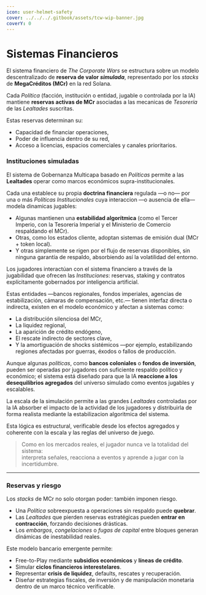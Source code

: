 ```yaml
---
icon: user-helmet-safety
cover: ../../../.gitbook/assets/tcw-wip-banner.jpg
coverY: 0
---
```


# Sistemas Financieros

El sistema financiero de _The Corporate Wars_ se estructura sobre un modelo descentralizado de **reserva de valor** _**simulada**_, representado por los _stacks_ de **MegaCréditos (MCr)** en la red Solana.

Cada _Política_ (facción, institución o entidad, jugable o controlada por la IA) mantiene **reservas activas de MCr** asociadas a las mecanicas de _Tesorería_ de las _Lealtades_ suscritas.

Estas reservas determinan su:

* Capacidad de financiar operaciones,
* Poder de influencia dentro de su red,
* Acceso a licencias, espacios comerciales y canales prioritarios.

### Instituciones simuladas

El sistema de Gobernanza Multicapa basado en _Políticas_ permite a las **Lealtades** operar como marcos económicos supra-institucionales.

Cada una establece su propia **doctrina financiera** regulada —o no— por una o más _Políticas Institucionales_ cuya interaccion —o ausencia de ella— modela dinamicas jugables:

* Algunas mantienen una **estabilidad algorítmica** (como el Tercer Imperio, con la Tesoreria Imperial y el Ministerio de Comercio respaldando el MCr).
* Otras, como los estados cliente, adoptan sistemas de emisión dual (MCr + token local).
* Y otras simplemente se rigen por el flujo de reservas disponibles, sin ninguna garantía de respaldo, absorbiendo así la volatilidad del entorno.

Los jugadores interactúan con el sistema financiero a través de la jugabilidad que ofrecen las _Instituciones_: reservas, staking y contratos explícitamente gobernados por inteligencia artificial.

Estas entidades —bancos regionales, fondos imperiales, agencias de estabilización, cámaras de compensación, etc.— tienen interfaz directa o indirecta, existen en el modelo económico y afectan a sistemas como:

* La distribución silenciosa del MCr,
* La liquidez regional,
* La aparición de crédito endógeno,
* El rescate indirecto de sectores clave,
* Y la amortiguación de shocks sistémicos —por ejemplo, estabilizando regiones afectadas por guerras, éxodos o fallos de producción.

Aunque algunas _políticas_, como **bancos coloniales** o **fondos de inversión**, pueden ser operadas por jugadores con suficiente respaldo político y económico; el sistema está diseñado para que la IA **reaccione a los desequilibrios agregados** del universo simulado como eventos jugables y escalables.

La escala de la simulación permite a las grandes _Lealtades_ controladas por la IA absorber el impacto de la actividad de los jugadores y distribuirla de forma realista mediante la estabilizacion algoritmica del sistema.

Esta lógica es estructural, verificable desde los efectos agregados y coherente con la escala y las reglas del universo de juego.

> Como en los mercados reales, el jugador nunca ve la totalidad del sistema:\
> interpreta señales, reacciona a eventos y aprende a jugar con la incertidumbre.

***

### Reservas y riesgo

Los _stacks_ de MCr no solo otorgan poder: también imponen riesgo.

* Una _Política_ sobreexpuesta a operaciones sin respaldo puede **quebrar**.
* Las _Lealtades_ que pierden reservas estratégicas pueden **entrar en contracción**, forzando decisiones drásticas.
* Los _embargos_, _congelaciones_ o _fugas de capital_ entre bloques generan dinámicas de inestabilidad reales.

Este modelo bancario emergente permite:

* Free-to-Play mediante **subsidios económicos** y **líneas de crédito**.
* Simular **ciclos financieros interestelares**.
* Representar **crisis de liquidez**, defaults, rescates y recuperación.
* Diseñar estrategias fiscales, de inversión y de manipulación monetaria dentro de un marco técnico verificable.


